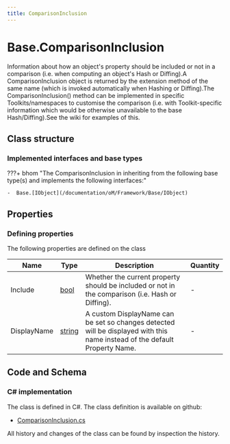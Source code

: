 ```yaml
---
title: ComparisonInclusion
---
```


# Base.ComparisonInclusion

Information about how an object's property should be included or not in a comparison (i.e. when computing an object's Hash or Diffing).A ComparisonInclusion object is returned by the extension method of the same name (which is invoked automatically when Hashing or Diffing).The ComparisonInclusion() method can be implemented in specific Toolkits/namespaces to customise the comparison (i.e. with Toolkit-specific information which would be otherwise unavailable to the base Hash/Diffing).See the wiki for examples of this.

## Class structure

### Implemented interfaces and base types

???+ bhom "The ComparisonInclusion in inheriting from the following base type(s) and implements the following interfaces:"

    -  Base.[IObject](/documentation/oM/Framework/Base/IObject)


## Properties



### Defining properties

The following properties are defined on the class

| Name             | Type             | Description      | Quantity         |
|------------------|------------------|------------------|------------------|
| Include | [bool](https://learn.microsoft.com/en-us/dotnet/api/System.Boolean?view=netstandard-2.0) | Whether the current property should be included or not in the comparison (i.e. Hash or Diffing). | - |
| DisplayName | [string](https://learn.microsoft.com/en-us/dotnet/api/System.String?view=netstandard-2.0) | A custom DisplayName can be set so changes detected will be displayed with this name instead of the default Property Name. | - |


## Code and Schema

### C# implementation

The class is defined in C#. The class definition is available on github:

- [ComparisonInclusion.cs](https://github.com/BHoM/BHoM/blob/develop/BHoM/ComparisonInclusion.cs)

All history and changes of the class can be found by inspection the history.
